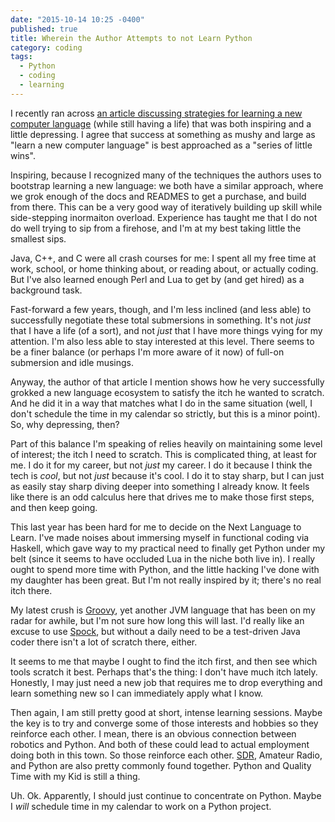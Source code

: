 ```yaml
---
date: "2015-10-14 10:25 -0400"
published: true
title: Wherein the Author Attempts to not Learn Python
category: coding
tags: 
  - Python
  - coding
  - learning
---
```





I recently ran across [an article discussing strategies for learning a new computer language](http://rob.conery.io/2015/10/06/how-to-learn-a-new-programming-language-while-maintaining-your-day-job-and-still-being-there-for-your-family/) (while still having a life) that was both inspiring and a little depressing. I agree that success at something as mushy and large as "learn a new computer language" is best approached as a "series of little wins".

Inspiring, because I recognized many of the techniques the authors uses to bootstrap learning a new language: we both have a similar approach, where we grok enough of the docs and READMES to get a purchase, and build from there. This can be a very good way of iteratively building up skill while side-stepping inormaiton overload. Experience has taught me that I do not do well trying to sip from a firehose, and I'm at my best taking little the smallest sips.

<a name="more"></a>

Java, C++, and C were all crash courses for me: I spent all my free time at work, school, or home thinking about, or reading about, or actually coding. But I've also learned enough Perl and Lua to get by (and get hired) as a background task.

Fast-forward a few years, though, and I'm less inclined (and less able) to successfully negotiate these total submersions in something. It's not _just_ that I have a life (of a sort), and not _just_ that I have more things vying for my attention. I'm also less able to stay interested at this level. There seems to be a finer balance (or perhaps I'm more aware of it now) of full-on submersion and idle musings.

Anyway, the author of that article I mention shows how he very successfully grokked a new language ecosystem to satisfy the itch he wanted to scratch. And he did it in a way that matches what I do in the same situation (well, I don't schedule the time in my calendar so strictly, but this is a minor point). So, why depressing, then?

Part of this balance I'm speaking of relies heavily on maintaining some level of interest; the itch I need to scratch. This is complicated thing, at least for me. I do it for my career, but not _just_ my career. I do it because I think the tech is _cool_, but not _just_ because it's cool. I do it to stay sharp, but I can just as easily stay sharp diving deeper into something I already know. It feels like there is an odd calculus here that drives me to make those first steps, and then keep going.

This last year has been hard for me to decide on the Next Language to Learn. I've made noises about immersing myself in functional coding via Haskell, which gave way to my practical need to finally get Python under my belt (since it seems to have occluded Lua in the niche both live in). I really ought to spend more time with Python, and the little hacking I've done with my daughter has been great. But I'm not really inspired by it; there's no real itch there.

My latest crush is [Groovy](http://www.groovy-lang.org/), yet another JVM language that has been on my radar for awhile, but I'm not sure how long this will last. I'd really like an excuse to use [Spock](http://www.groovy-lang.org/ecosystem.html#Spock), but without a daily need to be a test-driven Java coder there isn't a lot of scratch there, either.

It seems to me that maybe I ought to find the itch first, and then see which tools scratch it best. Perhaps that's the thing: I don't have much itch lately. Honestly, I may just need a new job that requires me to drop everything and learn something new so I can immediately apply what I know.

Then again, I am still pretty good at short, intense learning sessions. Maybe the key is to try and converge some of those interests and hobbies so they reinforce each other. I mean, there is an obvious connection between robotics and Python. And both of these could lead to actual employment doing both in this town. So those reinforce each other. [SDR](http://www.arrl.org/software-defined-radio), Amateur Radio, and Python are also pretty commonly found together. Python and Quality Time with my Kid is still a thing.

Uh. Ok. Apparently, I should just continue to concentrate on Python. Maybe I _will_ schedule time in my calendar to work on a Python project.
